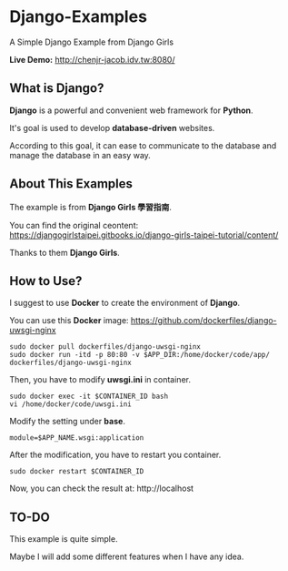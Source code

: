 # Django-Examples

A Simple Django Example from Django Girls

**Live Demo:** http://chenjr-jacob.idv.tw:8080/

## What is Django?

**Django** is a powerful and convenient web framework for **Python**.

It's goal is used to develop **database-driven** websites.

According to this goal, it can ease to communicate to the database and manage the database in an easy way.

## About This Examples

The example is from **Django Girls 學習指南**.

You can find the original ceontent: https://djangogirlstaipei.gitbooks.io/django-girls-taipei-tutorial/content/

Thanks to them **Django Girls**.

## How to Use?

I suggest to use **Docker** to create the environment of **Django**.

You can use this **Docker** image: https://github.com/dockerfiles/django-uwsgi-nginx

```$
sudo docker pull dockerfiles/django-uwsgi-nginx
sudo docker run -itd -p 80:80 -v $APP_DIR:/home/docker/code/app/ dockerfiles/django-uwsgi-nginx
```

Then, you have to modify **uwsgi.ini** in container.

```$
sudo docker exec -it $CONTAINER_ID bash
vi /home/docker/code/uwsgi.ini
```

Modify the setting under **base**.
```$
module=$APP_NAME.wsgi:application
```

After the modification, you have to restart you container.

```$
sudo docker restart $CONTAINER_ID
```

Now, you can check the result at: http://localhost

## TO-DO

This example is quite simple.

Maybe I will add some different features when I have any idea.
